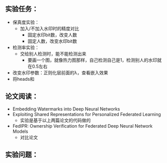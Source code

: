 ## 实验任务：
+ 保真度实验：
  + 加入/不加入水印时的精度对比
    + 固定水印bit数，改变人数
    + 固定人数，改变水印bit数
+ 检测率实验：
  + 交给别人检测时，能不能检测出来
    + 要画一个图，就像热力图那样，自己检测自己是1，检测别人的水印就在0.5左右
+ 改变水印参数：正则化层前面的λ，查看嵌入效果
+ 将heads和 


## 论文阅读：
+ Embedding Watermarks into Deep Neural Networks
+ Exploiting Shared Representations for Personalized Federated Learning
  + 实验是基于以上两篇论文的代码做的
+ FedIPR: Ownership Verification for Federated Deep Neural Network Models
  + 对比论文

## 实验问题：

